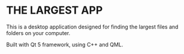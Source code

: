 # THE LARGEST APP
This is a desktop application designed for finding the largest files and folders on your computer.

Built with Qt 5 framework, using C++ and QML.
